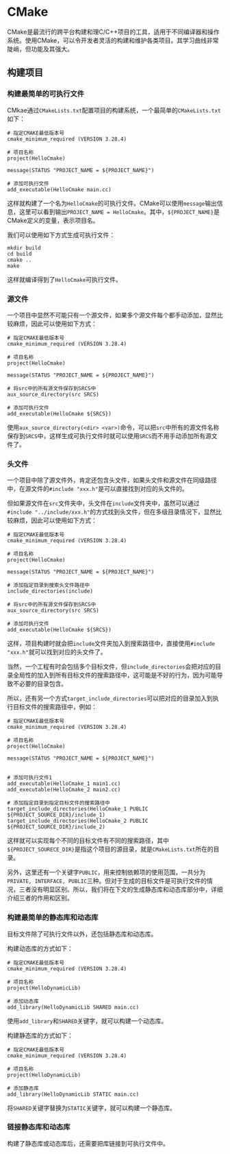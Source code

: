 # CMake

CMake是最流行的跨平台构建和理C/C++项目的工具，适用于不同编译器和操作系统。使用CMake，可以令开发者灵活的构建和维护各类项目。其学习曲线非常陡峭，但功能及其强大。

## 构建项目

### 构建最简单的可执行文件

CMkae通过`CMakeLists.txt`配置项目的构建系统，一个最简单的`CMakeLists.txt`如下：

```
# 指定CMAKE最低版本号
cmake_minimum_required (VERSION 3.28.4)

# 项目名称
project(HelloCmake)

message(STATUS "PROJECT_NAME = ${PROJECT_NAME}")

# 添加可执行文件
add_executable(HelloCmake main.cc)

```

这样就构建了一个名为`HelloCmake`的可执行文件。CMake可以使用`message`输出信息，这里可以看到输出`PROJECT_NAME = HelloCmake`。其中，`${PROJECT_NAME}`是CMake定义的变量，表示项目名。

我们可以使用如下方式生成可执行文件：

```
mkdir build
cd build
cmake ..
make
```

这样就编译得到了`HelloCmake`可执行文件。

### 源文件

一个项目中显然不可能只有一个源文件，如果多个源文件每个都手动添加，显然比较麻烦，因此可以使用如下方式：

```
# 指定CMAKE最低版本号
cmake_minimum_required (VERSION 3.28.4)

# 项目名称
project(HelloCmake)

message(STATUS "PROJECT_NAME = ${PROJECT_NAME}")

# 将src中的所有源文件保存到SRCS中
aux_source_directory(src SRCS)

# 添加可执行文件
add_executable(HelloCmake ${SRCS})

```

使用`aux_source_directory(<dir> <var>)`命令，可以把`src`中所有的源文件名称保存到`SRCS`中，这样生成可执行文件时就可以使用`SRCS`而不用手动添加所有源文件了。

### 头文件

一个项目中除了源文件外，肯定还包含头文件，如果头文件和源文件在同级路径中，在源文件的`#include "xxx.h"`是可以直接找到对应的头文件的。

但如果源文件在`src`文件夹中，头文件在`include`文件夹中，虽然可以通过`#include "../include/xxx.h"`的方式找到头文件，但在多级目录情况下，显然比较麻烦，因此可以使用如下方式：

```
# 指定CMAKE最低版本号
cmake_minimum_required (VERSION 3.28.4)

# 项目名称
project(HelloCmake)

message(STATUS "PROJECT_NAME = ${PROJECT_NAME}")

# 添加指定目录到搜索头文件路径中
include_directories(include)

# 将src中的所有源文件保存到SRCS中
aux_source_directory(src SRCS)

# 添加可执行文件
add_executable(HelloCmake ${SRCS})
```

这样，项目构建时就会把`include`文件夹加入到搜索路径中，直接使用`#include "xxx.h"`就可以找到对应的头文件了。

当然，一个工程有时会包括多个目标文件，但`include_directories`会把对应的目录全局性的加入到所有目标文件的搜索路径中，这可能是不好的行为，因为可能导致不必要的目录包含。

所以，还有另一个方式`target_include_directories`可以把对应的目录加入到执行目标文件的搜索路径中，例如：

```
# 指定CMAKE最低版本号
cmake_minimum_required (VERSION 3.28.4)

# 项目名称
project(HelloCmake)

message(STATUS "PROJECT_NAME = ${PROJECT_NAME}")


# 添加可执行文件1
add_executable(HelloCmake_1 main1.cc)
add_executable(HelloCmake_2 main2.cc)

# 添加指定目录到指定目标文件的搜索路径中
target_include_directories(HelloCmake_1 PUBLIC ${PROJECT_SOURCE_DIR}/include_1)
target_include_directories(HelloCmake_2 PUBLIC ${PROJECT_SOURCE_DIR}/include_2)
```

这样就可以实现每个不同的目标文件有不同的搜索路径，其中`${PROJECT_SOURECE_DIR}`是指这个项目的源目录，就是`CMakeLists.txt`所在的目录。

另外，这里还有一个关键字`PUBLIC`，用来控制依赖项的使用范围，一共分为`PRIVATE, INTERFACE, PUBLIC`三种。但对于生成的目标文件是可执行文件的情况，三者没有明显区别。所以，我们将在下文的生成静态库和动态库部分中，详细介绍三者的作用和区别。

### 构建最简单的静态库和动态库

目标文件除了可执行文件以外，还包括静态库和动态库。

构建动态库的方式如下：

```
# 指定CMAKE最低版本号
cmake_minimum_required (VERSION 3.28.4)

# 项目名称
project(HelloDynamicLib)

# 添加动态库
add_library(HelloDynamicLib SHARED main.cc)
```

使用`add_library`和`SHARED`关键字，就可以构建一个动态库。

构建静态库的方式如下：

```
# 指定CMAKE最低版本号
cmake_minimum_required (VERSION 3.28.4)

# 项目名称
project(HelloDynamicLib)

# 添加静态库
add_library(HelloDynamicLib STATIC main.cc)
```
将`SHARED`关键字替换为`STATIC`关键字，就可以构建一个静态库。

### 链接静态库和动态库

构建了静态库或动态库后，还需要把库链接到可执行文件中。
